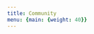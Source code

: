 ```yaml
---
title: Community
menu: {main: {weight: 40}}
---
```



<!--add blocks of content here to add more sections to the community page -->
